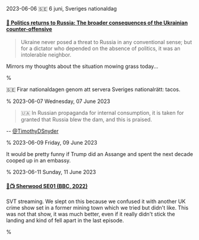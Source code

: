 2023-06-06 &#x1F1F8;&#x1F1EA; 6 juni, Sveriges nationaldag

#### [🔗 Politics returns to Russia: The broader consequences of the Ukrainian counter-offensive](https://snyder.substack.com/p/politics-returns-to-russia?utm_campaign=post&utm_medium=web)

> Ukraine never posed a threat to Russia in any conventional sense; but for a dictator who depended on the absence of politics, it was an intolerable neighbor. 

Mirrors my thoughts about the situation mowing grass today...

%

&#x1F1F8;&#x1F1EA; Firar nationaldagen genom att servera Sveriges nationalrätt: tacos.

%
2023-06-07 Wednesday, 07 June 2023

> &#x1F1FA;&#x1F1E6; In Russian propaganda for internal consumption, it is taken for granted that Russia blew the dam, and this is praised.

-- [@TimothyDSnyder](https://twitter.com/TimothyDSnyder/status/1666540346317086731?s=20)

%
2023-06-09 Friday, 09 June 2023

It would be pretty funny if Trump did an Assange and spent the next decade cooped up in an embassy.

%
2023-06-11 Sunday, 11 June 2023

#### [🔗📺 Sherwood SE01 (BBC, 2022)](https://www.imdb.com/title/tt13994572/?ref_=ext_shr_🔗) 

SVT streaming. We slept on this because we confused it with another UK crime show set in a former mining town which we tried but didn't like. This was not that show, it was much better, even if it really didn't stick the landing and kind of fell apart in the last episode. 

%
